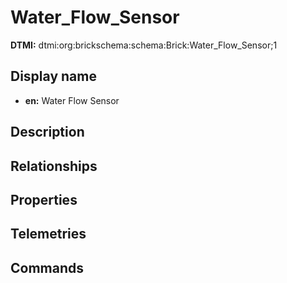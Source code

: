 # Water_Flow_Sensor
**DTMI:** dtmi:org:brickschema:schema:Brick:Water_Flow_Sensor;1
## Display name
- **en:** Water Flow Sensor
## Description
## Relationships
## Properties
## Telemetries
## Commands
